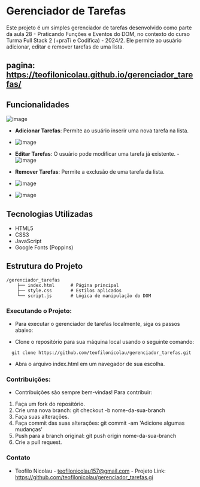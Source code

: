 # Gerenciador de Tarefas

Este projeto é um simples gerenciador de tarefas desenvolvido como parte da aula 28 - Praticando Funções e Eventos do DOM, no contexto do curso Turma Full Stack 2 (+praTi e Codifica) - 2024/2. Ele permite ao usuário adicionar, editar e remover tarefas de uma lista.

## pagina: https://teofilonicolau.github.io/gerenciador_tarefas/
## Funcionalidades
![image](https://github.com/user-attachments/assets/17888580-79f0-4714-8927-bb7b2e3e6fdf)


- **Adicionar Tarefas**: Permite ao usuário inserir uma nova tarefa na lista.
- ![image](https://github.com/user-attachments/assets/6faf9acf-8932-4798-b09e-c547a3973732)

- **Editar Tarefas**: O usuário pode modificar uma tarefa já existente.
-![image](https://github.com/user-attachments/assets/dfb4ae61-54e9-490d-b149-428165ed18e0)


- **Remover Tarefas**: Permite a exclusão de uma tarefa da lista.
- ![image](https://github.com/user-attachments/assets/14c7ddf7-7620-4b39-81d5-507d066c64f3)
- ![image](https://github.com/user-attachments/assets/725e4a4b-b257-4021-a2a9-d0e57307b56b)



## Tecnologias Utilizadas

- HTML5
- CSS3
- JavaScript
- Google Fonts (Poppins)

## Estrutura do Projeto

```plaintext
/gerenciador_tarefas
    ├── index.html      # Página principal
    ├── style.css       # Estilos aplicados
    └── script.js       # Lógica de manipulação do DOM
```

### Executando o Projeto:

 - Para executar o gerenciador de tarefas localmente, siga os passos abaixo:
  * Clone o repositório para sua máquina local usando o seguinte comando:
 ```
   git clone https://github.com/teofilonicolau/gerenciador_tarefas.git

```
  * Abra o arquivo index.html em um navegador de sua escolha.

### Contribuições:

 * Contribuições são sempre bem-vindas! Para contribuir:
  1. Faça um fork do repositório.
  2. Crie uma nova branch: git checkout -b nome-da-sua-branch
  3. Faça suas alterações.
  4. Faça commit das suas alterações: git commit -am 'Adicione algumas mudanças'
  5. Push para a branch original: git push origin nome-da-sua-branch
  6. Crie a pull request.

### Contato
 - Teofilo Nicolau - teofilonicolau157@gmail.com - Projeto Link: https://github.com/teofilonicolau/gerenciador_tarefas.gi

    


      
